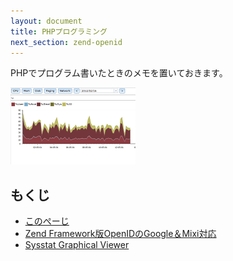 ```yaml
---
layout: document
title: PHPプログラミング
next_section: zend-openid
---
```

PHPでプログラム書いたときのメモを置いておきます。

![Screenshot](img/thumb/SysGraph.png)

## もくじ
- [このぺーじ](index.html)
- [Zend Framework版OpenIDのGoogle＆Mixi対応](zend-openid.html)
- [Sysstat Graphical Viewer](sysgraph.html)

